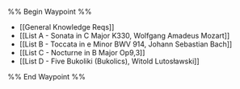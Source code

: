 %% Begin Waypoint %%
- [[General Knowledge Reqs]]
- [[List A - Sonata in C Major K330, Wolfgang Amadeus Mozart]]
- [[List B - Toccata in e Minor BWV 914, Johann Sebastian Bach]]
- [[List C - Nocturne in B Major Op9,3]]
- [[List D - Five Bukoliki (Bukolics), Witold Lutosławski]]

%% End Waypoint %%